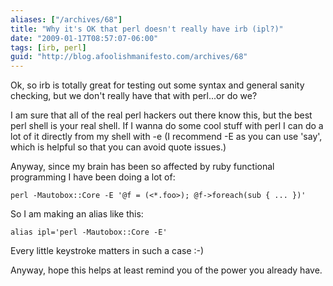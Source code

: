 ```yaml
---
aliases: ["/archives/68"]
title: "Why it's OK that perl doesn't really have irb (ipl?)"
date: "2009-01-17T08:57:07-06:00"
tags: [irb, perl]
guid: "http://blog.afoolishmanifesto.com/archives/68"
---
```

Ok, so irb is totally great for testing out some syntax and general sanity
checking, but we don't really have that with perl...or do we?

I am sure that all of the real perl hackers out there know this, but the best
perl shell is your real shell. If I wanna do some cool stuff with perl I can do
a lot of it directly from my shell with -e (I recommend -E as you can use 'say',
which is helpful so that you can avoid quote issues.)

Anyway, since my brain has been so affected by ruby functional programming I
have been doing a lot of:

    perl -Mautobox::Core -E '@f = (<*.foo>); @f->foreach(sub { ... })'

So I am making an alias like this:

    alias ipl='perl -Mautobox::Core -E'

Every little keystroke matters in such a case :-)

Anyway, hope this helps at least remind you of the power you already have.
